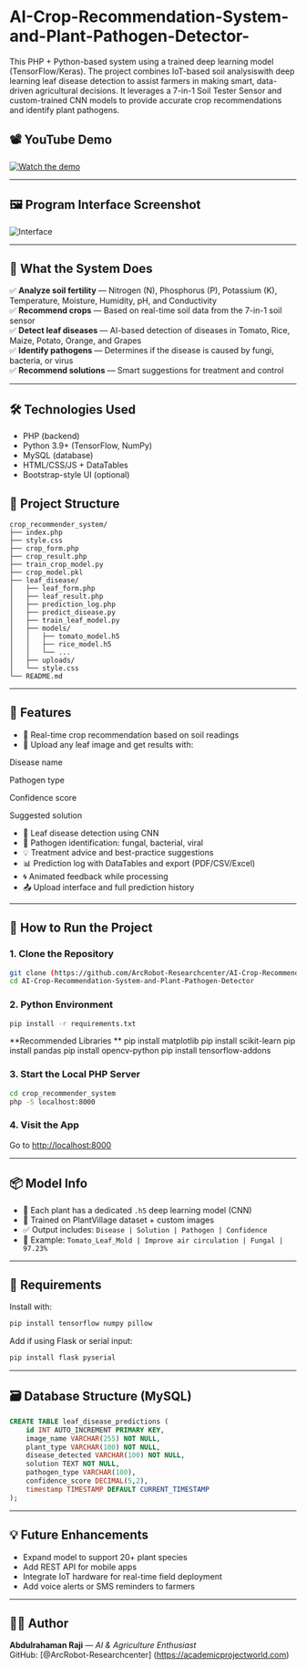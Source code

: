 # AI-Crop-Recommendation-System-and-Plant-Pathogen-Detector-
This PHP + Python-based system  using a trained deep learning model (TensorFlow/Keras).
The project combines IoT-based soil analysiswith deep learning leaf disease detection to assist farmers in making smart, data-driven agricultural decisions. It leverages a 7-in-1 Soil Tester Sensor and custom-trained CNN models to provide accurate crop recommendations and identify plant pathogens.
## 📽️ YouTube Demo  
[![Watch the demo](https://img.shields.io/badge/YouTube-Watch%20Demo-red)](https://www.youtube.com/watch?v=your-demo-link)

---

## 🖼️ Program Interface Screenshot  
![Interface](leaf_disease/uploads/interface_screenshot.png)

---

## 🌱 What the System Does

✅ **Analyze soil fertility** — Nitrogen (N), Phosphorus (P), Potassium (K), Temperature, Moisture, Humidity, pH, and Conductivity  
✅ **Recommend crops** — Based on real-time soil data from the 7-in-1 soil sensor  
✅ **Detect leaf diseases** — AI-based detection of diseases in Tomato, Rice, Maize, Potato, Orange, and Grapes  
✅ **Identify pathogens** — Determines if the disease is caused by fungi, bacteria, or virus  
✅ **Recommend solutions** — Smart suggestions for treatment and control

---
## 🛠️ Technologies Used

- PHP (backend)
- Python 3.9+ (TensorFlow, NumPy)
- MySQL (database)
- HTML/CSS/JS + DataTables
- Bootstrap-style UI (optional)

## 📂 Project Structure

```
crop_recommender_system/
├── index.php
├── style.css
├── crop_form.php
├── crop_result.php
├── train_crop_model.py
├── crop_model.pkl
├── leaf_disease/
│   ├── leaf_form.php
│   ├── leaf_result.php
│   ├── prediction_log.php
│   ├── predict_disease.py
│   ├── train_leaf_model.py
│   ├── models/
│   │   ├── tomato_model.h5
│   │   ├── rice_model.h5
│   │   └── ...
│   ├── uploads/
│   └── style.css
└── README.md
```

---

## 🧠 Features

- 🌱 Real-time crop recommendation based on soil readings
- 📸 Upload any leaf image and get results with:

Disease name

Pathogen type

Confidence score

Suggested solution
- 🌿 Leaf disease detection using CNN
- 🧬 Pathogen identification: fungal, bacterial, viral
- 💡 Treatment advice and best-practice suggestions
- 📊 Prediction log with DataTables and export (PDF/CSV/Excel)
- 🌀 Animated feedback while processing
- 📤 Upload interface and full prediction history

---

## 🚀 How to Run the Project

### 1. Clone the Repository
```bash
git clone (https://github.com/ArcRobot-Researchcenter/AI-Crop-Recommendation-System-and-Plant-Pathogen-Detector)
cd AI-Crop-Recommendation-System-and-Plant-Pathogen-Detector
```

### 2. Python Environment
```bash
pip install -r requirements.txt
```
**Recommended Libraries 
**
pip install matplotlib
pip install scikit-learn
pip install pandas
pip install opencv-python
pip install tensorflow-addons

### 3. Start the Local PHP Server
```bash
cd crop_recommender_system
php -S localhost:8000
```

### 4. Visit the App
Go to [http://localhost:8000](http://localhost:8000)

---

## 📦 Model Info

- 📁 Each plant has a dedicated `.h5` deep learning model (CNN)
- 🎯 Trained on PlantVillage dataset + custom images
- ✅ Output includes: `Disease | Solution | Pathogen | Confidence`
- 🧪 Example: `Tomato_Leaf_Mold | Improve air circulation | Fungal | 97.23%`

---

## 🧰 Requirements

Install with:

```bash
pip install tensorflow numpy pillow
```

Add if using Flask or serial input:

```bash
pip install flask pyserial
```

---

## 🗃️ Database Structure (MySQL)

```sql
CREATE TABLE leaf_disease_predictions (
    id INT AUTO_INCREMENT PRIMARY KEY,
    image_name VARCHAR(255) NOT NULL,
    plant_type VARCHAR(100) NOT NULL,
    disease_detected VARCHAR(100) NOT NULL,
    solution TEXT NOT NULL,
    pathogen_type VARCHAR(100),
    confidence_score DECIMAL(5,2),
    timestamp TIMESTAMP DEFAULT CURRENT_TIMESTAMP
);
```

---

## 💡 Future Enhancements

- Expand model to support 20+ plant species  
- Add REST API for mobile apps  
- Integrate IoT hardware for real-time field deployment  
- Add voice alerts or SMS reminders to farmers

---

## 🧑‍💻 Author

**Abdulrahaman Raji** — _AI & Agriculture Enthusiast_  
GitHub: [@ArcRobot-Researchcenter] (https://academicprojectworld.com)
